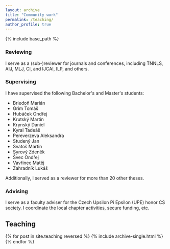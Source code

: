 ```yaml
---
layout: archive
title: "Community work"
permalink: /teaching/
author_profile: true
---
```


{% include base_path %}

### Reviewing ###

I serve as a (sub-)reviewer for journals and conferences, including TNNLS, AIJ, MLJ, CI, and IJCAI, ILP, and others.

### Supervising ###

I have supervised the following Bachelor's and Master's students:

- Briedoň Marián 
- Grim Tomáš 
- Hubáček Ondřej 
- Krutský Martin 
- Krynský Daniel 
- Kyral Tadeáš 
- Pereverzeva Aleksandra 
- Studený Jan 
- Svatoš Martin 
- Syrový Zdeněk 
- Švec Ondřej 
- Vavřinec Matěj 
- Zahradník Lukáš 


Additionally, I served as a reviewer for more than 20 other theses.

### Advising ###

I serve as a faculty adviser for the Czech Upsilon Pi Epsilon (UPE) honor CS society.
I coordinate the local chapter activities, secure funding, etc.


## Teaching ##

{% for post in site.teaching reversed %}
  {% include archive-single.html %}
{% endfor %}
